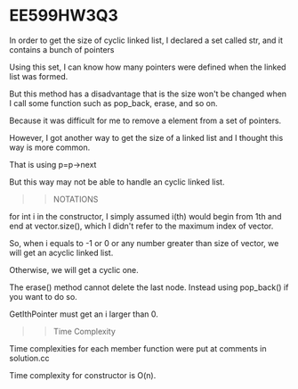 # EE599HW3Q3
In order to get the size of cyclic linked list, I declared a set called str, and it contains a bunch of pointers

Using this set, I can know how many pointers were defined when the linked list was formed.

But this method has a disadvantage that is the size won't be changed when I call some function such as pop_back, erase, and so on.

Because it was difficult for me to remove a element from a set of pointers.

However, I got another way to get the size of a linked list and I thought this way is more common.

That is using p=p->next

But this way may not be able to handle an cyclic linked list.

>>NOTATIONS

for int i in the constructor, I simply assumed i(th) would begin from 1th and end at vector.size(), which I didn't refer to the maximum index of vector.

So, when i equals to -1 or 0 or any number greater than size of vector, we will get an acyclic linked list.

Otherwise, we will get a cyclic one.

The erase() method cannot delete the last node. Instead using pop_back() if you want to do so.

GetIthPointer must get an i larger than 0.

>>Time Complexity

Time complexities for each member function were put at comments in solution.cc

Time complexity for constructor is O(n).